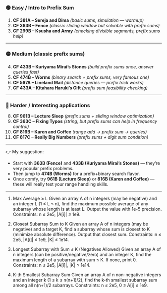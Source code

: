 ### 🟢 Easy / Intro to Prefix Sum

1. **CF 381A – Sereja and Dima** *(basic sums, simulation — warmup)*
2. **CF 363B – Fence** *(classic sliding window but solvable with prefix sums)*
3. **CF 299B – Ksusha and Array** *(checking divisible segments, prefix sums help)*

---

### 🟡 Medium (classic prefix sums)

4. **CF 433B – Kuriyama Mirai’s Stones** *(build prefix sums once, answer queries fast)*
5. **CF 474B – Worms** *(binary search + prefix sums, very famous one)*
6. **CF 567A – Lineland Mail** *(distance queries — prefix trick works)*
7. **CF 433A – Kitahara Haruki’s Gift** *(prefix sum feasibility checking)*

---

### 🔵 Harder / Interesting applications

8. **CF 961B – Lecture Sleep** *(prefix sums + sliding window optimization)*
9. **CF 363C – Fixing Typos** *(string, but prefix sums can help in frequency control)*
10. **CF 816B – Karen and Coffee** *(range add → prefix sum → queries)*
11. **CF 817C – Really Big Numbers** *(prefix sums + digit sum condition)*

---

👉 My suggestion:

* Start with **363B (Fence)** and **433B (Kuriyama Mirai’s Stones)** — they’re very popular prefix problems.
* Then jump to **474B (Worms)** for a prefix+binary search flavor.
* Once comfy, try **961B (Lecture Sleep)** or **816B (Karen and Coffee)** — these will really test your range handling skills.

---

1. Max Average ≥ L
Given an array A of n integers (may be negative) and an integer L (1 ≤ L ≤ n), find the maximum possible average of any subarray whose length is at least L. Output the value with 1e-5 precision.
Constraints: n ≤ 2e5, |A[i]| ≤ 1e9.


2. Closest Subarray Sum to K
Given an array A of n integers (may be negative) and a target K, find a subarray whose sum is closest to K (minimize absolute difference). Output that closest sum.
Constraints: n ≤ 2e5, |A[i]| ≤ 1e9, |K| ≤ 1e14.


3. Longest Subarray with Sum ≤ K (Negatives Allowed)
Given an array A of n integers (can be positive/negative/zero) and an integer K, find the maximum length of a subarray with sum ≤ K. If none, print 0.
Constraints: n ≤ 2e5, |A[i]|, |K| ≤ 1e14.


4. K-th Smallest Subarray Sum
Given an array A of n non-negative integers and an integer k (1 ≤ k ≤ n(n+1)/2), find the k-th smallest subarray sum among all n(n+1)/2 subarrays.
Constraints: n ≤ 2e5, 0 ≤ A[i] ≤ 1e9.